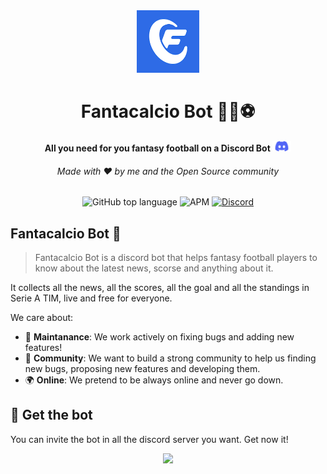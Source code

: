 <div align="center">
    <img src="fantacalcio.png" class="logo" width='100px' />
    <h1>Fantacalcio Bot 🧙🤖⚽</h1>
    <strong>All you need for you fantasy football on a Discord Bot <img src="discord.png" class='discord' height='17px' /></strong>
    <h6>Made with ❤️ by me and the Open Source community</h6>
</div> 

<p align='center'>
    <img alt="GitHub top language" src="https://img.shields.io/github/languages/top/pygera/fantacalcio-bot?logo=python">
    <img alt="APM" src="https://img.shields.io/apm/l/vim-mode" />
    <a href='https://discord.gg/rAvy7f5k9W'>
        <img alt="Discord" src="https://img.shields.io/discord/886727465026854912?color=%235865F2&label=Server&logo=discord">
    </a>
</p>

 
## Fantacalcio Bot 🤖
> Fantacalcio Bot is a  discord bot that helps fantasy football players to know about the latest news, scorse and anything about it.

It collects all the news, all the scores, all the goal and all the standings in Serie A TIM, live and free for everyone.

We care about:
- 🔧 **Maintanance**: We work actively on fixing bugs and adding new features!
- 👥 **Community**: We want to build a strong community to help us finding new bugs, proposing new features and developing them.
- 🌍 **Online**: We pretend to be always online and never go down.

## 📌 Get the bot
You can invite the bot in all the discord server you want. Get now it!
<p align='center'>
    <a href='https://discord.com/oauth2/authorize?client_id=883501118863323216&permissions=277025745920&scope=bot%20applications.commands'>
        <img src='https://img.shields.io/badge/-Add%20To%20Your%20Server-%235865F2?logo=discord&logoColor=white'>
    </a>
</p>
